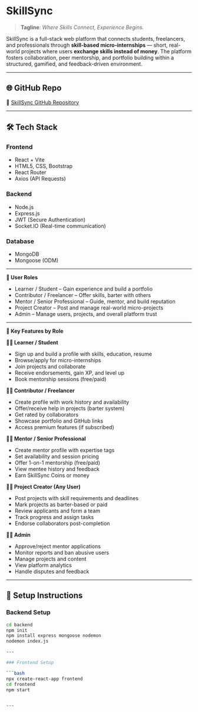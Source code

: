 # SkillSync

> **Tagline**: *Where Skills Connect, Experience Begins.*

SkillSync is a full-stack web platform that connects students, freelancers, and professionals through **skill-based micro-internships** — short, real-world projects where users **exchange skills instead of money**. The platform fosters collaboration, peer mentorship, and portfolio building within a structured, gamified, and feedback-driven environment.

---

## 🌐 GitHub Repo

🔗 [SkillSync GitHub Repository](https://github.com/Mahek724/SkillSync)

---

## 🛠 Tech Stack

### Frontend
- React + Vite
- HTML5, CSS, Bootstrap
- React Router
- Axios (API Requests)

### Backend
- Node.js
- Express.js
- JWT (Secure Authentication)
- Socket.IO (Real-time communication)

### Database
- MongoDB
- Mongoose (ODM)

---

**👤 User Roles**
- Learner / Student – Gain experience and build a portfolio
- Contributor / Freelancer – Offer skills, barter with others
- Mentor / Senior Professional – Guide, mentor, and build reputation
- Project Creator – Post and manage real-world micro-projects
- Admin – Manage users, projects, and overall platform trust

---

**🔑 Key Features by Role**

**🧑‍🎓 Learner / Student**

- Sign up and build a profile with skills, education, resume
- Browse/apply for micro-internships
- Join projects and collaborate
- Receive endorsements, gain XP, and level up
- Book mentorship sessions (free/paid)

**👨‍💻 Contributor / Freelancer**

- Create profile with work history and availability
- Offer/receive help in projects (barter system)
- Get rated by collaborators
- Showcase portfolio and GitHub links
- Access premium features (if subscribed)

**🧑‍🏫 Mentor / Senior Professional**

- Create mentor profile with expertise tags
- Set availability and session pricing
- Offer 1-on-1 mentorship (free/paid)
- View mentee history and feedback
- Earn SkillSync Coins or money

**🧑‍🔧 Project Creator (Any User)**

- Post projects with skill requirements and deadlines
- Mark projects as barter-based or paid
- Review applicants and form a team
- Track progress and assign tasks
- Endorse collaborators post-completion

**👨‍💼 Admin**

- Approve/reject mentor applications
- Monitor reports and ban abusive users
- Manage projects and content
- View platform analytics
- Handle disputes and feedback

---

## 🚀 Setup Instructions

### Backend Setup

```bash
cd backend
npm init
npm install express mongoose nodemon
nodemon index.js

---

### Frontend Setup

```bash
npx create-react-app frontend
cd frontend
npm start


---


